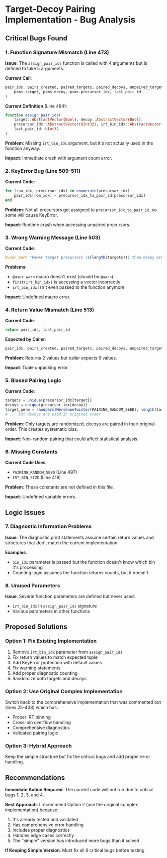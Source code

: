 # Target-Decoy Pairing Implementation - Bug Analysis

## Critical Bugs Found

### 1. Function Signature Mismatch (Line 473)
**Issue**: The `assign_pair_ids` function is called with 4 arguments but is defined to take 5 arguments.

**Current Call**:
```julia
pair_ids, pairs_created, paired_targets, paired_decoys, unpaired_targets, unpaired_decoys = assign_pair_ids(
    psms.target, psms.decoy, psms.precursor_idx, last_pair_id
)
```

**Current Definition** (Line 484):
```julia
function assign_pair_ids(
    target::AbstractVector{Bool}, decoy::AbstractVector{Bool},
    precursor_idx::AbstractVector{UInt32}, irt_bin_idx::AbstractVector{UInt32},
    last_pair_id::UInt32
)
```

**Problem**: Missing `irt_bin_idx` argument, but it's not actually used in the function anyway.

**Impact**: Immediate crash with argument count error.

### 2. KeyError Bug (Line 509-511)
**Current Code**:
```julia
for (row_idx, precursor_idx) in enumerate(precursor_idx)
    pair_ids[row_idx] = precursor_idx_to_pair_id[precursor_idx]
end
```

**Problem**: Not all precursors get assigned to `precursor_idx_to_pair_id`, so some will cause KeyError.

**Impact**: Runtime crash when accessing unpaired precursors.

### 3. Wrong Warning Message (Line 503)
**Current Code**:
```julia
@user_warn "Fewer target precursors ($(length(targets))) than decoy precursors ($(length(decoys))) in iRT bin $(first(irt_bin_idx)). Some decoys will remain unpaired."
```

**Problems**:
- `@user_warn` macro doesn't exist (should be `@warn`)
- `first(irt_bin_idx)` is accessing a vector incorrectly
- `irt_bin_idx` isn't even passed to the function anymore

**Impact**: Undefined macro error.

### 4. Return Value Mismatch (Line 513)
**Current Code**:
```julia
return pair_ids, last_pair_id
```

**Expected by Caller**:
```julia
pair_ids, pairs_created, paired_targets, paired_decoys, unpaired_targets, unpaired_decoys = assign_pair_ids(...)
```

**Problem**: Returns 2 values but caller expects 6 values.

**Impact**: Tuple unpacking error.

### 5. Biased Pairing Logic
**Current Code**:
```julia
targets = unique(precursor_idx[target])
decoys = unique(precursor_idx[decoy])
target_perm = randperm(MersenneTwister(PAIRING_RANDOM_SEED), length(targets))
# ... but decoys are used in original order
```

**Problem**: Only targets are randomized, decoys are paired in their original order. This creates systematic bias.

**Impact**: Non-random pairing that could affect statistical analysis.

### 6. Missing Constants
**Current Code Uses**:
- `PAIRING_RANDOM_SEED` (Line 497)
- `IRT_BIN_SIZE` (Line 418)

**Problem**: These constants are not defined in this file.

**Impact**: Undefined variable errors.

## Logic Issues

### 7. Diagnostic Information Problems
**Issue**: The diagnostic print statements assume certain return values and structures that don't match the current implementation.

**Examples**:
- `bin_idx` parameter is passed but the function doesn't know which bin it's processing
- Counting logic assumes the function returns counts, but it doesn't

### 8. Unused Parameters
**Issue**: Several function parameters are defined but never used:
- `irt_bin_idx` in `assign_pair_ids` signature
- Various parameters in other functions

## Proposed Solutions

### Option 1: Fix Existing Implementation
1. Remove `irt_bin_idx` parameter from `assign_pair_ids`
2. Fix return values to match expected tuple
3. Add KeyError protection with default values
4. Fix warning statements
5. Add proper diagnostic counting
6. Randomize both targets and decoys

### Option 2: Use Original Complex Implementation
Switch back to the comprehensive implementation that was commented out (lines 25-408) which has:
- Proper iRT binning
- Cross-bin overflow handling
- Comprehensive diagnostics
- Validated pairing logic

### Option 3: Hybrid Approach
Keep the simple structure but fix the critical bugs and add proper error handling.

## Recommendations

**Immediate Action Required**: The current code will not run due to critical bugs 1, 2, 3, and 4.

**Best Approach**: I recommend Option 2 (use the original complex implementation) because:
1. It's already tested and validated
2. Has comprehensive error handling
3. Includes proper diagnostics
4. Handles edge cases correctly
5. The "simple" version has introduced more bugs than it solved

**If Keeping Simple Version**: Must fix all 6 critical bugs before testing.